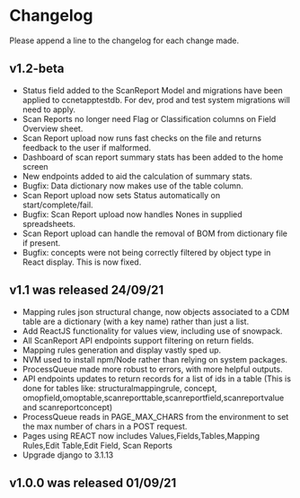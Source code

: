 # Changelog

Please append a line to the changelog for each change made.

## v1.2-beta
* Status field added to the ScanReport Model and migrations have been applied to ccnetapptestdb. For dev, prod and test system migrations will need to apply. 
* Scan Reports no longer need Flag or Classification columns on Field Overview sheet.
* Scan Report upload now runs fast checks on the file and returns feedback to the user if malformed.
* Dashboard of scan report summary stats has been added to the home screen
* New endpoints added to aid the calculation of summary stats.
* Bugfix: Data dictionary now makes use of the table column.
* Scan Report upload now sets Status automatically on start/complete/fail.
* Bugfix: Scan Report upload now handles Nones in supplied spreadsheets.
* Scan Report upload can handle the removal of BOM from dictionary file if present.
* Bugfix: concepts were not being correctly filtered by object type in React display. This is now fixed.

## v1.1 was released 24/09/21
* Mapping rules json structural change, now objects associated to a CDM table are a dictionary (with a key name) rather than just a list.
* Add ReactJS functionality for values view, including use of snowpack.
* All ScanReport API endpoints support filtering on return fields.
* Mapping rules generation and display vastly sped up.
* NVM used to install npm/Node rather than relying on system packages.
* ProcessQueue made more robust to errors, with more helpful outputs.
* API endpoints updates to return records for a list of ids in a table (This is done for tables like: structuralmappingrule, concept, omopfield,omoptable,scanreporttable,scanreportfield,scanreportvalue and scanreportconcept)
* ProcessQueue reads in PAGE_MAX_CHARS from the environment to set the max number of chars in a POST request.
* Pages using REACT now includes Values,Fields,Tables,Mapping Rules,Edit Table,Edit Field, Scan Reports
* Upgrade django to 3.1.13

## v1.0.0 was released 01/09/21
